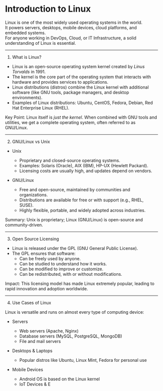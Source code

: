 # Introduction to Linux  

Linux is one of the most widely used operating systems in the world.  
It powers servers, desktops, mobile devices, cloud platforms, and embedded systems.  
For anyone working in DevOps, Cloud, or IT Infrastructure, a solid understanding of Linux is essential.  

---

 1. What is Linux?  
- Linux is an open-source operating system kernel created by *Linus Torvalds* in 1991.  
- The kernel is the core part of the operating system that interacts with hardware and provides services to applications.  
- Linux distributions (distros) combine the Linux kernel with additional software (like GNU tools, package managers, and desktop environments).  
- Examples of Linux distributions: Ubuntu, CentOS, Fedora, Debian, Red Hat Enterprise Linux (RHEL).  

Key Point: Linux itself is *just the kernel*. When combined with GNU tools and utilities, we get a complete operating system, often referred to as GNU/Linux.  

---

 2. GNU/Linux vs Unix  

- Unix  
  - Proprietary and closed-source operating systems.  
  - Examples: Solaris (Oracle), AIX (IBM), HP-UX (Hewlett Packard).  
  - Licensing costs are usually high, and updates depend on vendors.  

- GNU/Linux  
  - Free and open-source, maintained by communities and organizations.  
  - Distributions are available for free or with support (e.g., RHEL, SUSE).  
  - Highly flexible, portable, and widely adopted across industries.  

Summary: Unix is proprietary; Linux (GNU/Linux) is open-source and community-driven.  

---

 3. Open Source Licensing  

- Linux is released under the GPL (GNU General Public License).  
- The GPL ensures that software:  
  - Can be freely used by anyone.  
  - Can be studied to understand how it works.  
  - Can be modified to improve or customize.  
  - Can be redistributed, with or without modifications.  

Impact: This licensing model has made Linux extremely popular, leading to rapid innovation and adoption worldwide.  

---

 4. Use Cases of Linux  

Linux is versatile and runs on almost every type of computing device:  

- Servers  
  - Web servers (Apache, Nginx)  
  - Database servers (MySQL, PostgreSQL, MongoDB)  
  - File and mail servers  

- Desktops & Laptops  
  - Popular distros like Ubuntu, Linux Mint, Fedora for personal use  

- Mobile Devices  
  - Android OS is based on the Linux kernel  
  - IoT Devices & E
